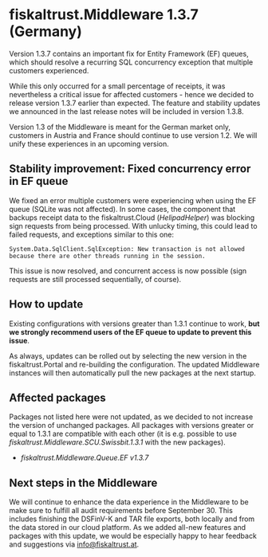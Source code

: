 # fiskaltrust.Middleware 1.3.7 (Germany)
Version 1.3.7 contains an important fix for Entity Framework (EF) queues, which should resolve a recurring SQL concurrency exception that multiple customers experienced. 

While this only occurred for a small percentage of receipts, it was nevertheless a critical issue for affected customers - hence we decided to release version 1.3.7 earlier than expected. The feature and stability updates we announced in the last release notes will be included in version 1.3.8.

<div class="alert alert-warning" role="alert" style="border-radius: 0">Version 1.3 of the Middleware is meant for the German market only, customers in Austria and France should continue to use version 1.2. We will unify these experiences in an upcoming version.</div>

## Stability improvement: Fixed concurrency error in EF queue
We fixed an error multiple customers were experiencing when using the EF queue (SQLite was not affected). In some cases, the component that backups receipt data to the fiskaltrust.Cloud (_HelipadHelper_) was blocking sign requests from being processed. With unlucky timing, this could lead to failed requests, and exceptions similar to this one:

`System.Data.SqlClient.SqlException: New transaction is not allowed because there are other threads running in the session.`

This issue is now resolved, and concurrent access is now possible (sign requests are still processed sequentially, of course).

## How to update
Existing configurations with versions greater than 1.3.1 continue to work, **but we strongly recommend users of the EF queue to update to prevent this issue**.

As always, updates can be rolled out by selecting the new version in the fiskaltrust.Portal and re-building the configuration. The updated Middleware instances will then automatically pull the new packages at the next startup.

## Affected packages
Packages not listed here were not updated, as we decided to not increase the version of unchanged packages. All packages with versions greater or equal to 1.3.1 are compatible with each other (it is e.g. possible to use _fiskaltrust.Middleware.SCU.Swissbit.1.3.1_ with the new packages).

- _fiskaltrust.Middleware.Queue.EF v1.3.7_

## Next steps in the Middleware
We will continue to enhance the data experience in the Middleware to be make sure to fulfill all audit requirements before September 30. This includes finishing the DSFinV-K and TAR file exports, both locally and from the data stored in our cloud platform. As we added all-new features and packages with this update, we would be especially happy to hear feedback and suggestions via [info@fiskaltrust.at](mailto:info@fiskaltrust.at).
